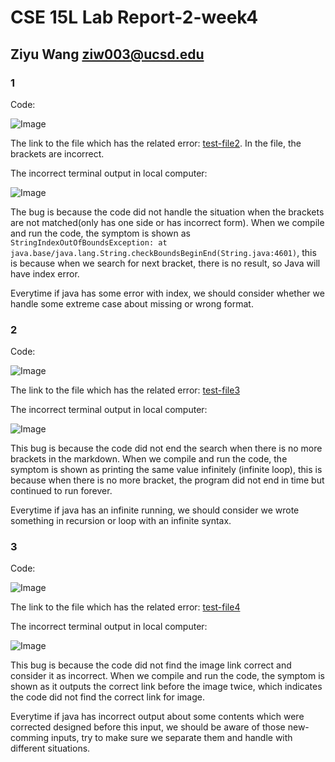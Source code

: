 # CSE 15L Lab Report-2-week4

## Ziyu Wang ziw003@ucsd.edu

### 1

Code:

![Image](https://user-images.githubusercontent.com/57332517/151465024-b5903e80-a4ea-4a03-b81b-96327159e3d9.png)

The link to the file which has the related error: [test-file2](https://github.com/ZiyuWang0113/markdown-parse/blob/main/test-file2.md). In the file, the brackets are incorrect.

The incorrect terminal output in local computer:

![Image](https://user-images.githubusercontent.com/57332517/151465737-26139b36-fdf0-4d3a-b763-95bcfdccfb7f.png)

The bug is because the code did not handle the situation when the brackets are not matched(only has one side or has incorrect form).
When we compile and run the code, the symptom is shown as `StringIndexOutOfBoundsException: at java.base/java.lang.String.checkBoundsBeginEnd(String.java:4601)`, this is
because when we search for next bracket, there is no result, so Java will have index error.

Everytime if java has some error with index, we should consider whether we handle some extreme case about missing or wrong format.



### 2

Code:

![Image](https://user-images.githubusercontent.com/57332517/151467609-b7cfb09d-0b45-4780-b777-16c59a776a56.png)

The link to the file which has the related error: [test-file3](https://github.com/ZiyuWang0113/markdown-parse/edit/main/test-file3.md)

The incorrect terminal output in local computer:

![Image](https://user-images.githubusercontent.com/57332517/151467473-1c14334a-3995-41d8-a4e9-e7d9d4dcc1cb.png)

This bug is because the code did not end the search when there is no more brackets in the markdown.
When we compile and run the code, the symptom is shown as printing the same value infinitely (infinite loop), this is because when there is no more bracket,
the program did not end in time but continued to run forever.

Everytime if java has an infinite running, we should consider we wrote something in recursion or loop with an infinite syntax.



### 3

Code:

![Image](https://user-images.githubusercontent.com/57332517/151469472-32f61c2b-1f33-47ae-ac85-646259cd451d.png)

The link to the file which has the related error: [test-file4](https://github.com/ZiyuWang0113/markdown-parse/blob/main/test-file4.md)

The incorrect terminal output in local computer:

![Image](https://user-images.githubusercontent.com/57332517/151470894-0b2715cc-3419-4ee6-994b-0b9870c42182.png)

This bug is because the code did not find the image link correct and consider it as incorrect. When we compile and run the code, the symptom is shown as it outputs the correct link before the image twice, which indicates the code did not find the correct link for image.

Everytime if java has incorrect output about some contents which were corrected designed before this input, we should be aware of those new-comming inputs, try to make sure we separate them and handle with different situations.


